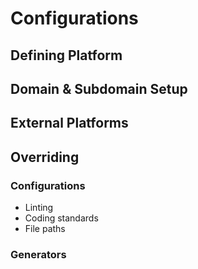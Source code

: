 # Configurations

## Defining Platform

## Domain & Subdomain Setup

## External Platforms

## Overriding
### Configurations
- Linting
- Coding standards
- File paths

### Generators
### 
### 
### 
### 
### 
### 


